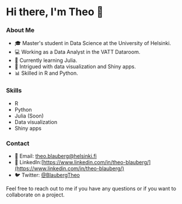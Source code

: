 # Hi there, I'm Theo 👋

### About Me
- 🎓 Master's student in Data Science at the University of Helsinki. 
- 💻 Working as a Data Analyst in the VATT Dataroom.
- 🌱 Currently learning Julia.
- 🤔 Intrigued with data visualization and Shiny apps.
- 📊 Skilled in R and Python.

### Skills

- R
- Python
- Julia (Soon)
- Data visualization
- Shiny apps
    
### Contact

- 📧 Email: [theo.blauberg@helsinki.fi](theo.blauberg@helsinki.fi)
- 💬 LinkedIn:[https://www.linkedin.com/in/theo-blauberg/](https://www.linkedin.com/in/theo-blauberg/)
- 🐦 Twitter: [@BlaubergTheo](https://twitter.com/BlaubergTheo)

Feel free to reach out to me if you have any questions or if you want to collaborate on a project.

<!---
bbtheo/bbtheo is a ✨ special ✨ repository because its `README.md` (this file) appears on your GitHub profile.
You can click the Preview link to take a look at your changes.
--->
